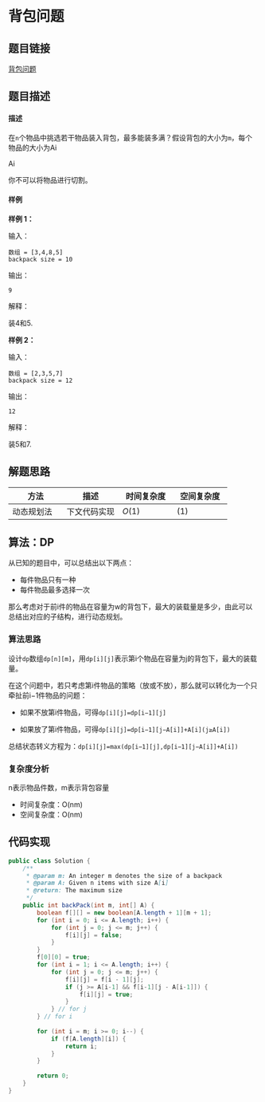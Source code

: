 
#  背包问题

## 题目链接

[背包问题](https://www.jiuzhang.com/problem/backpack/)

## 题目描述

#### 描述

在`n`个物品中挑选若干物品装入背包，最多能装多满？假设背包的大小为`m`，每个物品的大小为Ai

Ai



你不可以将物品进行切割。

#### 样例

**样例 1：**

输入：

```
数组 = [3,4,8,5]
backpack size = 10
```

输出：

```
9
```

解释：

装4和5.

**样例 2：**

输入：

```
数组 = [2,3,5,7]
backpack size = 12
```

输出：

```
12
```

解释：

装5和7.

## 解题思路

| <div style="width:70pt">方法</div>  |描述 |<div style="width:70pt">时间复杂度</div> |<div style="width:70pt">空间复杂度</div>|
|---|---|---|---|
| 动态规划法 | 下文代码实现  | $O(1)$|$(1)$|

## 算法：DP

从已知的题目中，可以总结出以下两点：

- 每件物品只有一种
- 每件物品最多选择一次

那么考虑对于前i件的物品在容量为w的背包下，最大的装载量是多少，由此可以总结出对应的子结构，进行动态规划。

### 算法思路

设计`dp`数组`dp[n][m]`，用`dp[i][j]`表示第i个物品在容量为j的背包下，最大的装载量。

在这个问题中，若只考虑第i件物品的策略（放或不放），那么就可以转化为一个只牵扯前i−1件物品的问题：

- 如果不放第i件物品，可得`dp[i][j]=dp[i−1][j]`

- 如果放了第i件物品，可得`dp[i][j]=dp[i−1][j−A[i]]+A[i](j≥A[i])`

总结状态转义方程为：`dp[i][j]=max(dp[i−1][j],dp[i−1][j−A[i]]+A[i])`

### 复杂度分析

n表示物品件数，m表示背包容量

- 时间复杂度：O(nm)
- 空间复杂度：O(nm)

## 代码实现

```java
public class Solution {
    /**
     * @param m: An integer m denotes the size of a backpack
     * @param A: Given n items with size A[i]
     * @return: The maximum size
     */
    public int backPack(int m, int[] A) {
        boolean f[][] = new boolean[A.length + 1][m + 1];
        for (int i = 0; i <= A.length; i++) {
            for (int j = 0; j <= m; j++) {
                f[i][j] = false;
            }
        }
        f[0][0] = true;
        for (int i = 1; i <= A.length; i++) {
            for (int j = 0; j <= m; j++) {
                f[i][j] = f[i - 1][j];
                if (j >= A[i-1] && f[i-1][j - A[i-1]]) {
                    f[i][j] = true;
                }
            } // for j
        } // for i
        
        for (int i = m; i >= 0; i--) {
            if (f[A.length][i]) {
                return i;
            }
        }
        
        return 0;
    }
}
```



